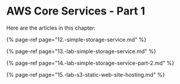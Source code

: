 # AWS Core Services - Part 1

Here are the articles in this chapter:

{% page-ref page="12.-simple-storage-service.md" %}

{% page-ref page="13.-lab-simple-storage-service.md" %}

{% page-ref page="14.-lab-simple-storage-service-part-2.md" %}

{% page-ref page="15.-lab-s3-static-web-site-hosting.md" %}











